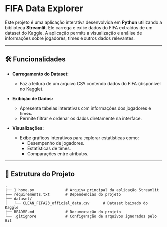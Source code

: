 # FIFA Data Explorer

Este projeto é uma aplicação interativa desenvolvida em **Python** utilizando a biblioteca **Streamlit**. Ele carrega e exibe dados do FIFA extraídos de um dataset do Kaggle. A aplicação permite a visualização e análise de informações sobre jogadores, times e outros dados relevantes.

---

## 🛠️ Funcionalidades

- **Carregamento do Dataset:**
  - Faz a leitura de um arquivo CSV contendo dados do FIFA (disponível no Kaggle).
- **Exibição de Dados:**

  - Apresenta tabelas interativas com informações dos jogadores e times.
  - Permite filtrar e ordenar os dados diretamente na interface.

- **Visualizações:**
  - Exibe gráficos interativos para explorar estatísticas como:
    - Desempenho de jogadores.
    - Estatísticas de times.
    - Comparações entre atributos.

---

## 📂 Estrutura do Projeto

```plaintext
.
├── 1_home.py              # Arquivo principal da aplicação Streamlit
├── requirements.txt       # Dependências do projeto
├── dataset/
│   └── CLEAN_FIFA23_official_data.csv      # Dataset baixado do Kaggle
├── README.md              # Documentação do projeto
└── .gitignore             # Configuração de arquivos ignorados pelo Git
```
